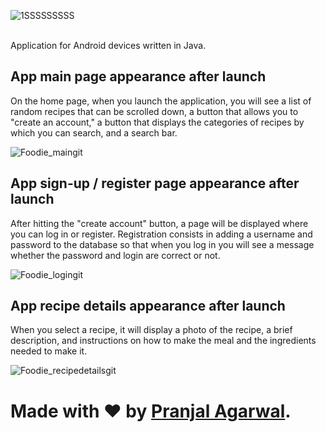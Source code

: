 
![1SSSSSSSSS](https://user-images.githubusercontent.com/92918917/202276045-8b0d5a3e-8ee2-41d0-b4ec-06e859851b78.png)

<br>
Application for Android devices written in Java. 

## App main page appearance after launch

On the home page, when you launch the application, you will see a list of random recipes that can be scrolled down, a button that allows you to "create an account," a button that displays the categories of recipes by which you can search, and a search bar.

![Foodie_maingit](https://user-images.githubusercontent.com/92918917/202266765-ef531fdc-4102-434c-b22a-8d4466127833.png)

## App sign-up / register page appearance after launch

After hitting the "create account" button, a page will be displayed where you can log in or register. Registration consists in adding a username and password to the database so that when you log in you will see a message whether the password and login are correct or not.

![Foodie_logingit](https://user-images.githubusercontent.com/92918917/202266816-4f92c2be-fb6f-42a0-be7f-b9a46453f428.png)

## App recipe details appearance after launch

When you select a recipe, it will display a photo of the recipe, a brief description, and instructions on how to make the meal and the ingredients needed to make it.

![Foodie_recipedetailsgit](https://user-images.githubusercontent.com/92918917/202266859-8cbb9f71-85c2-4dca-8a1f-f14258e0fab0.png)


# Made with ❤ by [Pranjal Agarwal](https://github.com/Pranjal360Agarwal).
